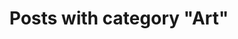 ---
layout: categorypage
title: Posts with category "Art"
tag: Art
slug: art
categories: [Art]
permalink: /progress/category/art
robots: noindex
---